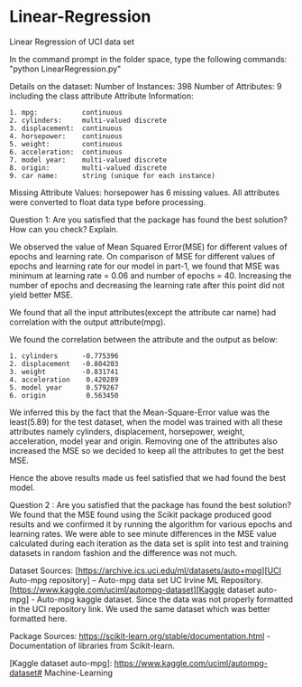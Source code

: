 # Linear-Regression
Linear Regression of UCI data set

In the command prompt in the folder space, type the following commands:
"python LinearRegression.py"

Details on the dataset:
Number of Instances: 398
Number of Attributes: 9 including the class attribute
Attribute Information:

    1. mpg:           continuous
    2. cylinders:     multi-valued discrete
    3. displacement:  continuous
    4. horsepower:    continuous
    5. weight:        continuous
    6. acceleration:  continuous
    7. model year:    multi-valued discrete
    8. origin:        multi-valued discrete
    9. car name:      string (unique for each instance)
    
Missing Attribute Values:  horsepower has 6 missing values.
All attributes were converted to float data type before processing.

Question 1: Are you satisfied that the package has found the best solution? How can you check? Explain.

We observed the value of Mean Squared Error(MSE) for different values of epochs and learning rate. 
On comparison of MSE for different values of epochs and learning rate for our model in part-1, we found that MSE was minimum at learning rate = 0.06 and number of epochs = 40.
Increasing the number of epochs and decreasing the learning rate after this point did not yield better MSE. 

We found that all the input attributes(except the attribute car name) had correlation with the output attribute(mpg). 

We found the correlation between the attribute and the output as below:

    1. cylinders      -0.775396
    2. displacement   -0.804203
    3. weight         -0.831741
    4. acceleration    0.420289
    5. model year      0.579267
    6. origin          0.563450

We inferred this by the fact that the Mean-Square-Error value was the least(5.89) for the test dataset, when the model was trained with all these attributes namely cylinders, displacement, 
horsepower, weight, acceleration, model year and origin. Removing one of the attributes also increased the MSE so we decided to keep all the attributes to get the best MSE.

Hence the above results made us feel satisfied that we had found the best model.

Question 2 : Are you satisfied that the package has found the best solution?
We found that the MSE found using the Scikit package produced good results and we confirmed it by running the algorithm for various epochs and learning rates. 
We were able to see minute differences in the MSE value calculated during each iteration as the data set is split into test and training datasets in random 
fashion and the difference was not much.  


Dataset Sources:
[https://archive.ics.uci.edu/ml/datasets/auto+mpg][UCI Auto-mpg repository] – Auto-mpg data set UC Irvine ML Repository.
[https://www.kaggle.com/uciml/autompg-dataset][Kaggle dataset auto-mpg] - Auto-mpg kaggle dataset. Since the data was not properly formatted in the UCI repository link. We used the same dataset which was better formatted here.

Package Sources:
https://scikit-learn.org/stable/documentation.html - Documentation of libraries from Scikit-learn.



[UCI Auto-mpg repository]: https://archive.ics.uci.edu/ml/datasets/auto+mpg

[Kaggle dataset auto-mpg]: https://www.kaggle.com/uciml/autompg-dataset# Machine-Learning
